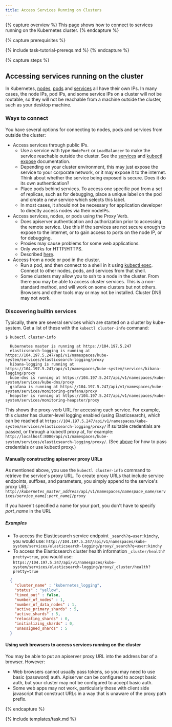```yaml
---
title: Access Services Running on Clusters
---
```


{% capture overview %}
This page shows how to connect to services running on the Kubernetes cluster.
{% endcapture %}

{% capture prerequisites %}

{% include task-tutorial-prereqs.md %}
{% endcapture %}

{% capture steps %}

## Accessing services running on the cluster

In Kubernetes, [nodes](/docs/admin/node), [pods](/docs/user-guide/pods) and [services](/docs/user-guide/services) all have
their own IPs.  In many cases, the node IPs, pod IPs, and some service IPs on a cluster will not be
routable, so they will not be reachable from a machine outside the cluster,
such as your desktop machine.

### Ways to connect

You have several options for connecting to nodes, pods and services from outside the cluster:

  - Access services through public IPs.
    - Use a service with type `NodePort` or `LoadBalancer` to make the service reachable outside
      the cluster.  See the [services](/docs/user-guide/services) and
      [kubectl expose](/docs/user-guide/kubectl/{{page.version}}/#expose) documentation.
    - Depending on your cluster environment, this may just expose the service to your corporate network,
      or it may expose it to the internet.  Think about whether the service being exposed is secure.
      Does it do its own authentication?
    - Place pods behind services.  To access one specific pod from a set of replicas, such as for debugging,
      place a unique label on the pod and create a new service which selects this label.
    - In most cases, it should not be necessary for application developer to directly access
      nodes via their nodeIPs.
  - Access services, nodes, or pods using the Proxy Verb.
    - Does apiserver authentication and authorization prior to accessing the remote service.
      Use this if the services are not secure enough to expose to the internet, or to gain
      access to ports on the node IP, or for debugging.
    - Proxies may cause problems for some web applications.
    - Only works for HTTP/HTTPS.
    - Described [here](#manually-constructing-apiserver-proxy-urls).
  - Access from a node or pod in the cluster.
    - Run a pod, and then connect to a shell in it using [kubectl exec](/docs/user-guide/kubectl/{{page.version}}/#exec).
      Connect to other nodes, pods, and services from that shell.
    - Some clusters may allow you to ssh to a node in the cluster. From there you may be able to
      access cluster services. This is a non-standard method, and will work on some clusters but
      not others. Browsers and other tools may or may not be installed. Cluster DNS may not work.

### Discovering builtin services

Typically, there are several services which are started on a cluster by kube-system. Get a list of these
with the `kubectl cluster-info` command:

```shell
$ kubectl cluster-info

  Kubernetes master is running at https://104.197.5.247
  elasticsearch-logging is running at https://104.197.5.247/api/v1/namespaces/kube-system/services/elasticsearch-logging/proxy
  kibana-logging is running at https://104.197.5.247/api/v1/namespaces/kube-system/services/kibana-logging/proxy
  kube-dns is running at https://104.197.5.247/api/v1/namespaces/kube-system/services/kube-dns/proxy
  grafana is running at https://104.197.5.247/api/v1/namespaces/kube-system/services/monitoring-grafana/proxy
  heapster is running at https://104.197.5.247/api/v1/namespaces/kube-system/services/monitoring-heapster/proxy
```

This shows the proxy-verb URL for accessing each service.
For example, this cluster has cluster-level logging enabled (using Elasticsearch), which can be reached
at `https://104.197.5.247/api/v1/namespaces/kube-system/services/elasticsearch-logging/proxy/` if suitable credentials are passed, or through a kubectl proxy at, for example:
`http://localhost:8080/api/v1/namespaces/kube-system/services/elasticsearch-logging/proxy/`.
(See [above](#accessing-the-cluster-api) for how to pass credentials or use kubectl proxy.)

#### Manually constructing apiserver proxy URLs

As mentioned above, you use the `kubectl cluster-info` command to retrieve the service's proxy URL. To create proxy URLs that include service endpoints, suffixes, and parameters, you simply append to the service's proxy URL:
`http://`*`kubernetes_master_address`*`/api/v1/namespaces/`*`namespace_name`*`/services/`*`service_name[:port_name]`*`/proxy`

If you haven't specified a name for your port, you don't have to specify *port_name* in the URL

##### Examples

 * To access the Elasticsearch service endpoint `_search?q=user:kimchy`, you would use:   `http://104.197.5.247/api/v1/namespaces/kube-system/services/elasticsearch-logging/proxy/_search?q=user:kimchy`
 * To access the Elasticsearch cluster health information `_cluster/health?pretty=true`, you would use:   `https://104.197.5.247/api/v1/namespaces/kube-system/services/elasticsearch-logging/proxy/_cluster/health?pretty=true`

```json
  {
    "cluster_name" : "kubernetes_logging",
    "status" : "yellow",
    "timed_out" : false,
    "number_of_nodes" : 1,
    "number_of_data_nodes" : 1,
    "active_primary_shards" : 5,
    "active_shards" : 5,
    "relocating_shards" : 0,
    "initializing_shards" : 0,
    "unassigned_shards" : 5
  }
```

#### Using web browsers to access services running on the cluster

You may be able to put an apiserver proxy URL into the address bar of a browser. However:

  - Web browsers cannot usually pass tokens, so you may need to use basic (password) auth. Apiserver can be configured to accept basic auth,
    but your cluster may not be configured to accept basic auth.
  - Some web apps may not work, particularly those with client side javascript that construct URLs in a
    way that is unaware of the proxy path prefix.

{% endcapture %}

{% include templates/task.md %}
